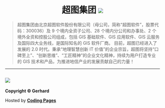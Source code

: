 # <center> 超图集团  ![](https://www.supermap.com/2017/img/logo.png)</center>
> 超图集团由北京超图软件股份有限公司（母公司，简称“超图软件”，股票代码：300036）及 9 个境内全资子公司、28 个境内分公司和办事处、2 个境外全资和控股公司组成，包括 GIS 基础软件、GIS 应用软件、GIS 云服务及国际四大业务线，是国际知名的 GIS 软件厂商。
> 目前，超图已经进入了发展的 2.0 时代。秉承“地理智慧创新 IT 价值”的企业宗旨，超图将坚持“口碑至上”、“创新思维”、“工匠精神”的企业文化精神，持续为用户打造专业的 GIS 技术和产品，为推进地信产业的发展贡献自己的力量！ 
--- 
![](https://www.supermap.com/pic/anlipic/2018313102736441.jpg)
---
**Copyright © Gerhard**
<p>Hosted by <a href="https://pages.coding.me" style="font-weight: bold">Coding Pages</a></p>
